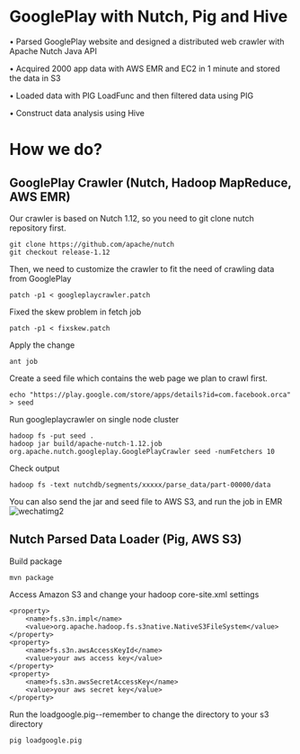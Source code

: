 # GooglePlay with Nutch, Pig and Hive
•	Parsed GooglePlay website and designed a distributed web crawler with Apache Nutch Java API

•	Acquired 2000 app data with AWS EMR and EC2 in 1 minute and stored the data in S3

•	Loaded data with PIG LoadFunc and then filtered data using PIG

•	Construct data analysis using Hive
# How we do?
## GooglePlay Crawler (Nutch, Hadoop MapReduce, AWS EMR)
Our crawler is based on Nutch 1.12, so you need to git clone nutch repository first.
```
git clone https://github.com/apache/nutch
git checkout release-1.12
```
Then, we need to customize the crawler to fit the need of crawling data from GooglePlay
```
patch -p1 < googleplaycrawler.patch
```
Fixed the skew problem in fetch job
```
patch -p1 < fixskew.patch
```
Apply the change
```
ant job
```
Create a seed file which contains the web page we plan to crawl first.
```
echo "https://play.google.com/store/apps/details?id=com.facebook.orca" > seed
```
Run googleplaycrawler on single node cluster
```
hadoop fs -put seed .
hadoop jar build/apache-nutch-1.12.job org.apache.nutch.googleplay.GooglePlayCrawler seed -numFetchers 10
```
Check output
```
hadoop fs -text nutchdb/segments/xxxxx/parse_data/part-00000/data
```
You can also send the jar and seed file to AWS S3, and run the job in EMR
![wechatimg2](https://cloud.githubusercontent.com/assets/25273483/23620380/ad783280-0264-11e7-977c-c25ca9f353a4.jpeg)

## Nutch Parsed Data Loader (Pig, AWS S3)
Build package
```
mvn package
```
Access Amazon S3 and change your hadoop core-site.xml settings
```
<property>
    <name>fs.s3n.impl</name> 
    <value>org.apache.hadoop.fs.s3native.NativeS3FileSystem</value>
</property>
<property>
    <name>fs.s3n.awsAccessKeyId</name>
    <value>your aws access key</value>
</property>
<property>
    <name>fs.s3n.awsSecretAccessKey</name>
    <value>your aws secret key</value>
</property>
```
Run the loadgoogle.pig--remember to change the directory to your s3 directory
```
pig loadgoogle.pig
```
